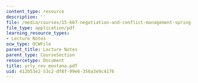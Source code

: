 ```yaml
---
content_type: resource
description: ''
file: /media/courses/15-667-negotiation-and-conflict-management-spring-2001/412b53e253c2df8f99e6356a3e9c4176_yrly_rev_montana.pdf
file_type: application/pdf
learning_resource_types:
- Lecture Notes
ocw_type: OCWFile
parent_title: Lecture Notes
parent_type: CourseSection
resourcetype: Document
title: yrly_rev_montana.pdf
uid: 412b53e2-53c2-df8f-99e6-356a3e9c4176
---
```

